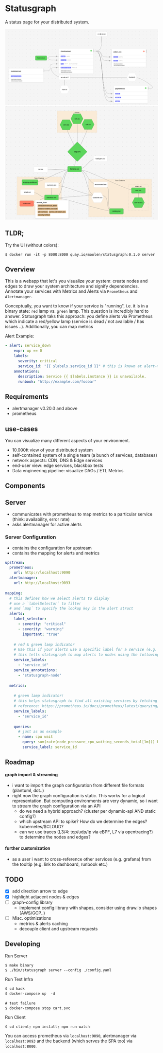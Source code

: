 # Statusgraph
A status page for your distributed system.

![](./statusgraph-svc.png)
![](./statusgraph-shop.png)

## TLDR;

Try the UI (without colors):
```
$ docker run -it -p 8000:8000 quay.io/moolen/statusgraph:0.1.0 server
```

## Overview
This is a webapp that let's you visualize your system: create nodes and edges to draw your system architecture and signify dependencies. Annotate your services with Metrics and Alerts via `Prometheus` and `Alertmanager`.

Conceptually, you want to know if your service is "running", i.e. it is in a binary state: `red` lamp vs. `green` lamp.
This question is incredibly hard to answer. Statusgraph taks this approach: you define alerts via Prometheus which indicate a red/yellow lamp (service is dead / not available / has issues ..).
Additionally, you can map metrics

Alert Example:

```yaml
- alert: service_down
    expr: up == 0
    labels:
      severity: critical
      service_id: "{{ $labels.service_id }}" # this is known at alert-time
    annotations:
      description: Service {{ $labels.instance }} is unavailable.
      runbook: "http://example.com/foobar"
```

## Requirements
* alertmanager v0.20.0 and above
* prometheus

## use-cases

You can visualize many different aspects of your environment.
* 10.000ft view of your distributed system
* self-contained system of a single team (a bunch of services, databases)
* network aspects: CDN, DNS & Edge services
* end-user view: edge services, blackbox tests
* Data engineering pipeline: visualize DAGs / ETL Metrics

## Components
## Server
* communicates with prometheus to map metrics to a particular service (think: availability, error rate)
* asks alertmanager for active alerts

### Server Configuration
* contains the configuration for upstream
* contains the mapping for alerts and metrics

```yaml
upstream:
  prometheus:
    url: http://localhost:9090
  alertmanager:
    url: http://localhost:9093

mapping:
  # this defines how we select alerts to display
  # use a `labelSelector` to filter
  # and `map` to specify the lookup key in the alert struct
  alerts:
    label_selector:
      - severity: "critical"
      - severity: "warning"
        important: "true"

    # red & green lamp indicator
    # Use this if your alerts use a specific label for a service (e.g. app=frontend / app=backend ...)
    # this tells statusgraph to map alerts to nodes using the following labels/annotations
    service_labels:
      - "service_id"
    service_annotations:
      - "statusgraph-node"

  metrics:

    # green lamp indicator!
    # this helps statusgraph to find all existing services by fetching the label values
    # reference: https://prometheus.io/docs/prometheus/latest/querying/api/#querying-label-values
    service_labels:
      - 'service_id'

    queries:
      # just as an example
      - name: cpu wait
        query: sum(rate(node_pressure_cpu_waiting_seconds_total[1m])) by (service_id) * 100
        service_label: service_id
```

## Roadmap
#### graph import & streaming
* i want to import the graph configuration from different file formats (plantuml, dot..)
* right now the graph configuration is static. This works for a logical representation. But computing environments are very dynamic, so
 i want to stream the graph configuration via an API
  * do we need a hybrid approach? (cluster per dynamic-api AND static config?)
  * which upstream API to spike? How do we determine the edges? kubernetes/$CLOUD?
  * can we use traces (L3/4: tcp/udp/ip via eBPF, L7 via opentracing?) to determine the nodes and edges?

#### further customization
* as a user i want to cross-reference other services (e.g. grafana) from the tooltip (e.g. link to dashboard, runbook etc.)

## TODO

* [x] add direction arrow to edge
* [x] highlight adjacent nodes & edges
* [ ] graph-config library
  * implement config library with shapes, consider using draw.io shapes (AWS/GCP..)
* [ ] Misc. optimizations
  * metrics & alerts caching
  * decouple client and upstream requests

## Developing

Run Server

```
$ make binary
$ ./bin/statusgraph server --config ./config.yaml
```

Run Test Infra

```
$ cd hack
$ docker-compose up  -d

# test failure
$ docker-compose stop cart.svc
```

Run Client

```
$ cd client; npm install; npm run watch
```

You can access prometheus via `localhost:9090`, alertmanager via `localhost:9093` and the backend (which serves the SPA too) via `localhost:8000`.
